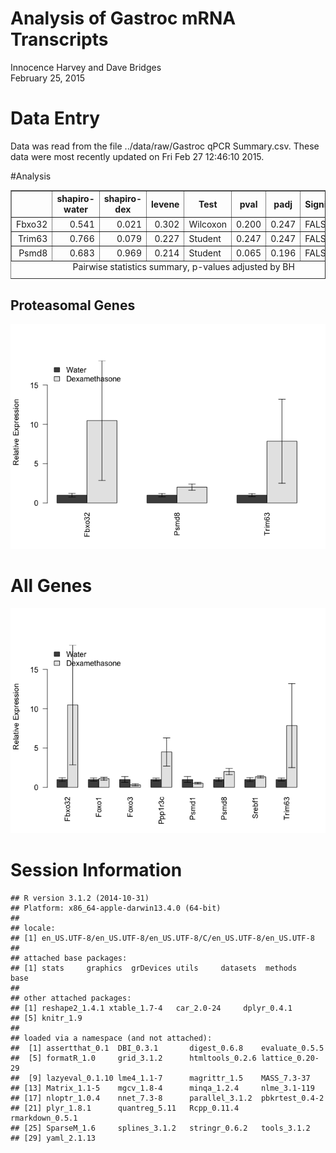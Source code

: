 # Analysis of Gastroc mRNA Transcripts
Innocence Harvey and Dave Bridges  
February 25, 2015  



# Data Entry




Data was read from the file ../data/raw/Gastroc qPCR Summary.csv.  These data were most recently updated on Fri Feb 27 12:46:10 2015.

#Analysis



<!-- html table generated in R 3.1.2 by xtable 1.7-4 package -->
<!-- Fri Feb 27 12:46:13 2015 -->
<table border=1>
<caption align="bottom"> Pairwise statistics summary, p-values adjusted by BH </caption>
<tr> <th>  </th> <th> shapiro-water </th> <th> shapiro-dex </th> <th> levene </th> <th> Test </th> <th> pval </th> <th> padj </th> <th> Significant </th>  </tr>
  <tr> <td align="right"> Fbxo32 </td> <td align="right"> 0.541 </td> <td align="right"> 0.021 </td> <td align="right"> 0.302 </td> <td> Wilcoxon </td> <td align="right"> 0.200 </td> <td align="right"> 0.247 </td> <td> FALSE </td> </tr>
  <tr> <td align="right"> Trim63 </td> <td align="right"> 0.766 </td> <td align="right"> 0.079 </td> <td align="right"> 0.227 </td> <td> Student </td> <td align="right"> 0.247 </td> <td align="right"> 0.247 </td> <td> FALSE </td> </tr>
  <tr> <td align="right"> Psmd8 </td> <td align="right"> 0.683 </td> <td align="right"> 0.969 </td> <td align="right"> 0.214 </td> <td> Student </td> <td align="right"> 0.065 </td> <td align="right"> 0.196 </td> <td> FALSE </td> </tr>
   </table>

## Proteasomal Genes

![](figures/gastroc-proteasome-1.png) 

# All Genes

![](figures/gastroc-all-1.png) 

# Session Information


```
## R version 3.1.2 (2014-10-31)
## Platform: x86_64-apple-darwin13.4.0 (64-bit)
## 
## locale:
## [1] en_US.UTF-8/en_US.UTF-8/en_US.UTF-8/C/en_US.UTF-8/en_US.UTF-8
## 
## attached base packages:
## [1] stats     graphics  grDevices utils     datasets  methods   base     
## 
## other attached packages:
## [1] reshape2_1.4.1 xtable_1.7-4   car_2.0-24     dplyr_0.4.1   
## [5] knitr_1.9     
## 
## loaded via a namespace (and not attached):
##  [1] assertthat_0.1  DBI_0.3.1       digest_0.6.8    evaluate_0.5.5 
##  [5] formatR_1.0     grid_3.1.2      htmltools_0.2.6 lattice_0.20-29
##  [9] lazyeval_0.1.10 lme4_1.1-7      magrittr_1.5    MASS_7.3-37    
## [13] Matrix_1.1-5    mgcv_1.8-4      minqa_1.2.4     nlme_3.1-119   
## [17] nloptr_1.0.4    nnet_7.3-8      parallel_3.1.2  pbkrtest_0.4-2 
## [21] plyr_1.8.1      quantreg_5.11   Rcpp_0.11.4     rmarkdown_0.5.1
## [25] SparseM_1.6     splines_3.1.2   stringr_0.6.2   tools_3.1.2    
## [29] yaml_2.1.13
```
